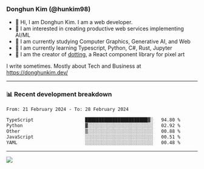 ### Donghun Kim (@hunkim98)

- 👋 Hi, I am Donghun Kim. I am a web developer. 
- 🤔 I am interested in creating productive web services implementing AI/ML
- 🔭 I am currently studying Computer Graphics, Generative AI, and Web 
- 🌱 I am currently learning Typescript, Python, C#, Rust, Jupyter
- 🎨 I am the creator of [dotting](https://github.com/hunkim98/dotting), a React component library for pixel art

I write sometimes. Mostly about Tech and Business at https://donghunkim.dev/

---
### 📊 Recent development breakdown
<!--START_SECTION:waka-->

```txt
From: 21 February 2024 - To: 28 February 2024

TypeScript                   ███████████████████████▓░   94.80 %
Python                       ▓░░░░░░░░░░░░░░░░░░░░░░░░   02.92 %
Other                        ▒░░░░░░░░░░░░░░░░░░░░░░░░   00.88 %
JavaScript                   ░░░░░░░░░░░░░░░░░░░░░░░░░   00.51 %
YAML                         ░░░░░░░░░░░░░░░░░░░░░░░░░   00.48 %
```

<!--END_SECTION:waka-->
---

<!-- <div align='center'> -->
  <img align="center" src="https://github-readme-stats.vercel.app/api?username=hunkim98&theme=dark&show_icons=true"/>
<!-- </div> -->
<!--
**hunkim98/hunkim98** is a ✨ _special_ ✨ repository because its `README.md` (this file) appears on your GitHub profile.

Here are some ideas to get you started:

- 🔭 I’m currently working on ...
- 🌱 I’m currently learning ...
- 👯 I’m looking to collaborate on ...
- 🤔 I’m looking for help with ...
- 💬 Ask me about ...
- 📫 How to reach me: ...
- 😄 Pronouns: ...
- ⚡ Fun fact: ...
-->
